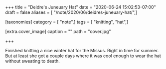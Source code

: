 +++
title = "Deidre's Juneuary Hat"
date = "2020-06-24 15:02:53-07:00"
draft = false
aliases = [ "/note/2020/06/deidres-juneuary-hat/",]

[taxonomies]
category = [ "note",]
tags = [ "knitting", "hat",]

[extra.cover_image]
caption = ""
path = "cover.jpg"

+++

Finished knitting a nice winter hat for the Missus. Right in time for summer. But at least she got a couple days where
it was cool enough to wear the hat without sweating to death.